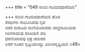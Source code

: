 +++
title = "049 ಸುರಿವ ಗಜಮದಧಾರೆಯಲಿ"

+++
ಸುರಿವ ಗಜಮದಧಾರೆಯಲಿ ಹೊಸ  
ಶರಧಿಗಳು ಸಂಭವಿಸಿದವು ನೃಪ  
ವರರ ಮಕುಟದ ಮಣಿಯೊಳಾದರು ಚಂದ್ರಸೂರಿಯರು  
ಗಿರಿಗಳಾದುವು ದಂತಿಯಲಿ ಪಡಿ  
ಧರಣಿಯಾದವು ಛತ್ರ ಚಮರದ  
ಲರರೆ ನೂತನ ಸೃಷ್ಟಿಯಾಯ್ತು ವಿರಿಂಚಸೃಷ್ಟಿಯಲಿ      ॥49॥